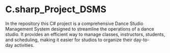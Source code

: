 # C.sharp_Project_DSMS
In the repository this C# project is a comprehensive Dance Studio Management System designed to streamline the operations of a dance studio. It provides an efficient way to manage classes, instructors, students, and scheduling, making it easier for studios to organize their day-to-day activities.
